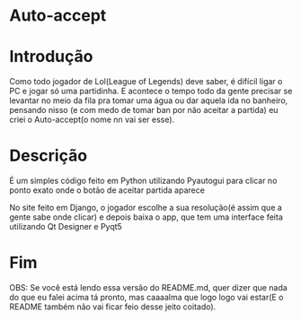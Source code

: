 # Auto-accept


# Introdução

Como todo jogador de Lol(League of Legends) deve saber, é difícil ligar o PC e jogar só uma partidinha.
E acontece o tempo todo da gente precisar se levantar no meio da fila pra tomar uma água ou dar aquela ida
no banheiro, pensando nisso (e com medo de tomar ban por não aceitar a partida) 
eu criei o Auto-accept(o nome nn vai ser esse).

# Descrição

É um simples código feito em Python utilizando Pyautogui para clicar no ponto exato
onde o botão de aceitar partida aparece

No site feito em Django, o jogador escolhe a sua resolução(é assim que a gente sabe onde clicar) e depois baixa
o app, que tem uma interface feita utilizando Qt Designer e Pyqt5

# Fim
OBS: Se você está lendo essa versão do README.md, quer dizer que nada do que eu falei acima tá pronto,
mas caaaalma que logo logo vai estar(E o README também não vai ficar feio desse jeito coitado).